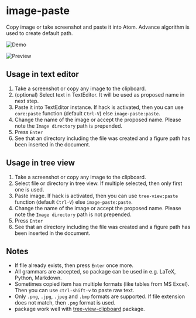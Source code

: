 # image-paste

Copy image or take screenshot and paste it into Atom. Advance algorithm is used to create default path.

![Demo](https://github.com/bacadra/image-paste/blob/master/assets/demo.gif?raw=true)

![Preview](https://github.com/bacadra/image-paste/blob/master/assets/preview.gif?raw=true)


## Usage in text editor

1. Take a screenshot or copy any image to the clipboard.
2. (optional) Select text in TextEditor. It will be used as proposed name in next step.
3. Paste it into TextEditor instance. If hack is activated, then you can use `core:paste` function (default `Ctrl-V`) else `image-paste:paste`.
4. Change the name of the image or accept the proposed name. Please note the `Image directory` path is prepended.
5. Press `Enter`
6. See that an directory including the file was created and a figure path has been inserted in the document.


## Usage in tree view

1. Take a screenshot or copy any image to the clipboard.
2. Select file or directory in tree view. If multiple selected, then only first one is used.
3. Paste image. If hack is activated, then you can use `tree-view:paste` function (default `Ctrl-V`) else `image-paste:paste`.
4. Change the name of the image or accept the proposed name. Please note the `Image directory` path is not prepended.
5. Press `Enter`
6. See that an directory including the file was created and a figure path has been inserted in the document.


## Notes

* If file already exists, then press `Enter` once more.
* All grammars are accepted, so package can be used in e.g. LaTeX, Python, Markdown.
* Sometimes copied item has multiple formats (like tables from MS Excel). Then you can use `ctrl-shift-v` to paste raw text.
* Only `.png`, `.jpg`, `.jpeg` and `.bmp` formats are supported. If file extension does not match, then `.png` format is used.
* package work well with [tree-view-clipboard](https://atom.io/packages/tree-view-clipboard) package.
